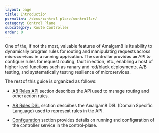 ```yaml
---
layout: page
title: Introduction
permalink: /docs/control-plane/controller/
category: Control Plane
subcategory: Route Controller
order: 0
---
```


One of the, if not the most, valuable features of Amalgam8 is its ability to
dynamically program rules for routing and manipulating requests across microservices in a running application.
The controller provides an API to configure rules for request routing, fault injection, etc.,
enabling a host of higher level functions such as
canary and red/black deployments, A/B testing, and systematically testing resilience of microservices.

The rest of this guide is organized as follows:

* [A8 Rules API](/docs/control-plane/controller/rules-api/) section describes
  the API used to manage routing and other action rules.
  
* [A8 Rules DSL](/docs/control-plane/controller/rules-dsl/) section describes
  the Amalgam8 DSL (Domain Specific Language) used to represent rules in the API.
  
* [Configuration](/docs/control-plane/controller/controller-configuration-options/) section provides
  details on running and configuration of the controller service in the control-plane.
